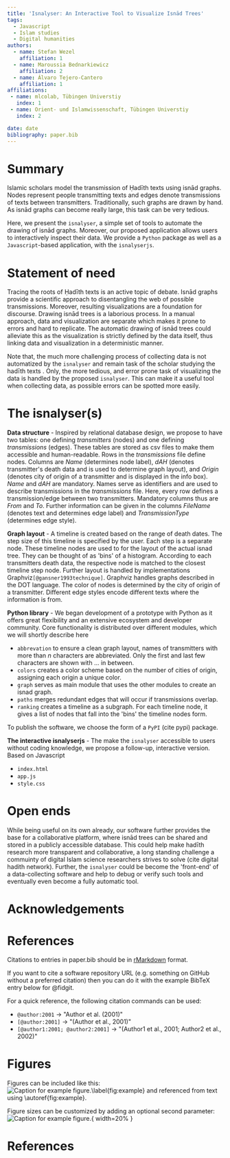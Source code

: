 ```yaml
---
title: 'Isnalyser: An Interactive Tool to Visualize Isnād Trees'
tags:
  - Javascript
  - Islam studies
  - Digital humanities
authors:
  - name: Stefan Wezel
    affiliation: 1
  - name: Maroussia Bednarkiewicz
    affiliation: 2
  - name: Álvaro Tejero-Cantero
    affiliation: 1
affiliations:
 - name: mlcolab, Tübingen Universtiy
   index: 1
 - name: Orient- und Islamwissenschaft, Tübingen Universtiy
   index: 2

date: date
bibliography: paper.bib
---
```


# Summary
Islamic scholars model the transmission of Ḥadīth texts using isnād graphs. Nodes represent people transmitting texts and edges denote transmissions of texts between transmitters. Traditionally, such graphs are drawn by hand. As isnād graphs can become really large, this task can be very tedious.

Here, we present the `isnalyser`, a simple set of tools to automate the drawing of isnād graphs. Moreover, our proposed application allows users to interactively inspect their data. We provide a `Python` package as well as a `Javascript`-based application, with the `isnalyserjs`.

# Statement of need

Tracing the roots of Ḥadīth texts is an active topic of debate. Isnād graphs provide a scientific approach to disentangling the web of possible transmissions. Moreover, resulting visualizations are a foundation for discourse. Drawing isnād trees is a laborious process. In a manual approach, data and visualization are separate which makes it prone to errors and hard to replicate. The automatic drawing of isnād trees could alleviate this as the visualization is strictly defined by the data itself, thus linking data and visualization in a deterministic manner. 

Note that, the much more challenging process of collecting data is not automatized by the `isnalyser` and remain task of the scholar studying the hadīth texts . Only, the more tedious, and error prone task of visualizing the data is  handled by the proposed `isnalyser`. This can make it a useful tool when collecting data, as possible errors can be spotted more easily.

# The isnalyser(s)

**Data structure** - Inspired by relational database design, we propose to have two tables: one defining *transmitters* (nodes) and one defining *transmissions* (edges). These tables are stored as csv files to make them accessible and human-readable. Rows in the *transmissions* file define nodes. Columns are *Name* (determines node label), *dAH* (denotes transmitter's death data and is used to determine graph layout), and *Origin* (denotes city of origin of a transmitter and is displayed in the info box). *Name* and *dAH* are mandatory.  Names serve as identifiers and are used to describe transmissions in the *transmissions* file. Here, every row defines a transmission/edge between two transmitters. Mandatory columns thus are *From* and *To*. Further information can be given in the columns *FileName* (denotes text and determines edge label) and *TransmissionType* (determines edge style).

**Graph layout** - A timeline is created based on the range of death dates. The step size of this timeline is specified by the user. Each step is a separate node. These timeline nodes are used to for the layout of the actual isnad tree. They can be thought of as 'bins' of a histogram. According to each transmitters death data, the respective node is matched to the closest timeline step node. Further layout is handled by implementations Graphviz`[@gansner1993technique]`. Graphviz handles graphs described in the DOT language. The color of nodes is determined by the city of origin of a transmitter. Different edge styles encode different texts where the information is from.

**Python library** - We began development of a prototype with Python as it offers great flexibility and an extensive ecosystem and developer community. Core functionality is distributed over different modules, which we will shortly describe here

- `abbrevation` to ensure a clean graph layout, names of transmitters with more than $n$ characters are abbreviated. Only the first and last few characters are shown with $...$ in between.
- `colors` creates a color scheme based on the number of cities of origin, assigning each origin a unique color.
- `graph` serves as main module that uses the other modules to create an isnad graph. 
- `paths` merges redundant edges that will occur if transmissions overlap. 
- `ranking` creates a timeline as a subgraph. For each timeline node, it gives a list of nodes that fall into the 'bins' the timeline nodes form.

To publish the software, we choose the form of a `PyPI` (cite pypi) package. 

**The interactive isnalyserjs** - The make the `isnalyser` accessible to users without coding knowledge, we propose a follow-up, interactive version. Based on Javascript 

- `index.html`
- `app.js`
- `style.css`

# Open ends

While being useful on its own already, our software further provides the base for a collaborative platform, where isnād trees can be shared and stored in a publicly accessible database. This could help make hadīth research more transparent and collaborative, a long standing challenge a commuinty of digital Islam science researchers strives to solve (cite digital hadith network). Further, the `isnalyser` could be become the 'front-end' of a data-collecting software and help to debug or verify such tools and eventually even become a fully automatic tool.

# Acknowledgements

# References

Citations to entries in paper.bib should be in
[rMarkdown](http://rmarkdown.rstudio.com/authoring_bibliographies_and_citations.html)
format.

If you want to cite a software repository URL (e.g. something on GitHub without a preferred
citation) then you can do it with the example BibTeX entry below for @fidgit.

For a quick reference, the following citation commands can be used:
- `@author:2001`  ->  "Author et al. (2001)"
- `[@author:2001]` -> "(Author et al., 2001)"
- `[@author1:2001; @author2:2001]` -> "(Author1 et al., 2001; Author2 et al., 2002)"

# Figures

Figures can be included like this:
![Caption for example figure.\label{fig:example}](figure.png)
and referenced from text using \autoref{fig:example}.

Figure sizes can be customized by adding an optional second parameter:
![Caption for example figure.](figure.png){ width=20% }



# References